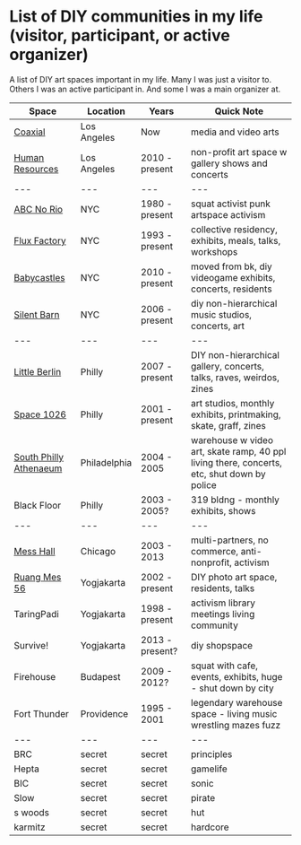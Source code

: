 List of DIY communities in my life (visitor, participant, or active organizer)
==================

A list of DIY art spaces important in my life. Many I was just a visitor to. Others I was an active participant in. And some I was a main organizer at.


Space | Location | Years | Quick Note
--- | --- | --- | ---
[Coaxial](coaxialarts.org) | Los Angeles | Now | media and video arts
[Human Resources](http://humanresourcesla.com/) | Los Angeles | 2010 - present | non-profit art space w gallery shows and concerts
--- | --- | --- | ---
[ABC No Rio](http://www.abcnorio.org/) | NYC | 1980 - present | squat activist punk artspace activism
[Flux Factory](fluxfactory.org) | NYC | 1993 - present | collective residency, exhibits, meals, talks, workshops
[Babycastles](babycastles.com) | NYC | 2010 - present | moved from bk, diy videogame exhibits, concerts, residents
[Silent Barn](silentbarn.org) | NYC | 2006 - present | diy non-hierarchical music studios, concerts, art
--- | --- | --- | ---
[Little Berlin](http://www.littleberlin.org/) | Philly | 2007 - present | DIY non-hierarchical gallery, concerts, talks, raves, weirdos, zines
[Space 1026](space1026.com) | Philly | 2001 - present | art studios, monthly exhibits, printmaking, skate, graff, zines
[South Philly Athenaeum](http://www.lifeactionrevival.org/events.html) | Philadelphia | 2004 - 2005 | warehouse w video art, skate ramp, 40 ppl living there, concerts, etc, shut down by police
Black Floor | Philly | 2003 - 2005? | 319 bldng - monthly exhibits, shows
--- | --- | --- | ---
[Mess Hall](https://www.timeout.com/chicago/art/mess-hall-closes-in-rogers-park) | Chicago | 2003 - 2013 | multi-partners, no commerce, anti-nonprofit, activism
[Ruang Mes 56](http://mes56.com/mes-56/) | Yogjakarta | 2002 - present | DIY photo art space, residents, talks
TaringPadi | Yogjakarta | 1998 - present | activism library meetings living community 
Survive! | Yogjakarta | 2013 - present? | diy shopspace
Firehouse | Budapest | 2009 - 2012? | squat with cafe, events, exhibits, huge - shut down by city
Fort Thunder | Providence | 1995 - 2001 | legendary warehouse space - living music wrestling mazes fuzz
--- | --- | --- | ---
BRC | secret | secret | principles
Hepta | secret | secret | gamelife
BIC | secret | secret | sonic
Slow | secret | secret | pirate
s woods | secret | secret | hut
karmitz | secret | secret | hardcore
